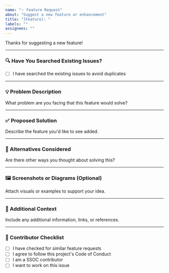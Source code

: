 ```yaml
---
name: "✨ Feature Request"
about: "Suggest a new feature or enhancement"
title: "[Feature]: "
labels: ""
assignees: ""
---
```


Thanks for suggesting a new feature!

---

### 🔍 Have You Searched Existing Issues?

- [ ] I have searched the existing issues to avoid duplicates

---

### 💡 Problem Description  
What problem are you facing that this feature would solve?

---

### ✅ Proposed Solution  
Describe the feature you'd like to see added.

---

### 🔄 Alternatives Considered  
Are there other ways you thought about solving this?

---

### 🖼️ Screenshots or Diagrams (Optional)  
Attach visuals or examples to support your idea.

---

### 📘 Additional Context  
Include any additional information, links, or references.

---

### 🙌 Contributor Checklist

- [ ] I have checked for similar feature requests  
- [ ] I agree to follow this project's Code of Conduct  
- [ ] I am a SSOC contributor  
- [ ] I want to work on this issue  